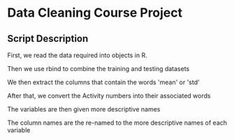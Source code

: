 # Data Cleaning Course Project

## Script Description
First, we read the data required into objects in R.

Then we use rbind to combine the training and testing datasets

We then extract the columns that contain the words 'mean' or 'std'

After that, we convert the Activity numbers into their associated words

The variables are then given more descriptive names

The column names are the re-named to the more descriptive names of each variable
